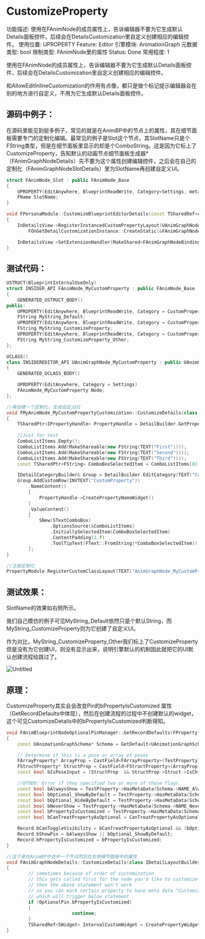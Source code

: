 # CustomizeProperty

功能描述: 使用在FAnimNode的成员属性上，告诉编辑器不要为它生成默认Details面板控件，后续会在DetailsCustomization里自定义创建相应的编辑控件。
使用位置: UPROPERTY
Feature: Editor
引擎模块: AnimationGraph
元数据类型: bool
限制类型: FAnimNode里的属性
Status: Done
常用程度: 1

使用在FAnimNode的成员属性上，告诉编辑器不要为它生成默认Details面板控件，后续会在DetailsCustomization里自定义创建相应的编辑控件。

和AllowEditInlineCustomization的作用有点像，都只是做个标记提示编辑器会在别的地方进行自定义，不用为它生成默认Details面板控件。

## 源码中例子：

在源码里能见到挺多例子，常见的就是在AnimBP中的节点上的属性，其在细节面板需要专门的定制化编辑。最常见的例子是Slot这个节点，其SlotName只是个FString类型，但是在细节面板里显示的却是个ComboString。这是因为它标上了CustomizeProperty，告知默认的动画节点细节面板生成器*（FAnimGraphNodeDetails）先不要为这个属性创建编辑控件，之后会在自己的定制化（FAnimGraphNodeSlotDetails）里为SlotName再创建自定义UI。

```cpp
struct FAnimNode_Slot : public FAnimNode_Base
{
	UPROPERTY(EditAnywhere, BlueprintReadWrite, Category=Settings, meta=(CustomizeProperty))
	FName SlotName;
}

void FPersonaModule::CustomizeBlueprintEditorDetails(const TSharedRef<class IDetailsView>& InDetailsView, FOnInvokeTab InOnInvokeTab)
{
	InDetailsView->RegisterInstancedCustomPropertyLayout(UAnimGraphNode_Slot::StaticClass(),
		FOnGetDetailCustomizationInstance::CreateStatic(&FAnimGraphNodeSlotDetails::MakeInstance, InOnInvokeTab));

	InDetailsView->SetExtensionHandler(MakeShared<FAnimGraphNodeBindingExtension>());
}

```

## 测试代码：

```cpp
USTRUCT(BlueprintInternalUseOnly)
struct INSIDER_API FAnimNode_MyCustomProperty : public FAnimNode_Base
{
	GENERATED_USTRUCT_BODY()
public:
	UPROPERTY(EditAnywhere, BlueprintReadWrite, Category = CustomProperty)
	FString MyString_Default;
	UPROPERTY(EditAnywhere, BlueprintReadWrite, Category = CustomProperty, meta = (CustomizeProperty))
	FString MyString_CustomizeProperty;
	UPROPERTY(EditAnywhere, BlueprintReadWrite, Category = CustomProperty, meta = (CustomizeProperty))
	FString MyString_CustomizeProperty_Other;
};

UCLASS()
class INSIDEREDITOR_API UAnimGraphNode_MyCustomProperty : public UAnimGraphNode_Base
{
	GENERATED_UCLASS_BODY()

	UPROPERTY(EditAnywhere, Category = Settings)
	FAnimNode_MyCustomProperty Node;
};

//再创建一个定制化，生成自定义UI
void FMyAnimNode_MyCustomPropertyCustomization::CustomizeDetails(class IDetailLayoutBuilder& DetailBuilder)
{
	TSharedPtr<IPropertyHandle> PropertyHandle = DetailBuilder.GetProperty(TEXT("Node.MyString_CustomProperty"));
	
	//Just for test
	ComboListItems.Empty();
	ComboListItems.Add(MakeShareable(new FString(TEXT("First"))));
	ComboListItems.Add(MakeShareable(new FString(TEXT("Second"))));
	ComboListItems.Add(MakeShareable(new FString(TEXT("Third"))));
	const TSharedPtr<FString> ComboBoxSelectedItem = ComboListItems[0];

	IDetailCategoryBuilder& Group = DetailBuilder.EditCategory(TEXT("CustomProperty"));
	Group.AddCustomRow(INVTEXT("CustomProperty"))
		.NameContent()
		[
			PropertyHandle->CreatePropertyNameWidget()
		]
		.ValueContent()
		[
			SNew(STextComboBox)
				.OptionsSource(&ComboListItems)
				.InitiallySelectedItem(ComboBoxSelectedItem)
				.ContentPadding(2.f)
				.ToolTipText(FText::FromString(*ComboBoxSelectedItem))
		];
}

//注册定制化
PropertyModule.RegisterCustomClassLayout(TEXT("AnimGraphNode_MyCustomProperty"), FOnGetDetailCustomizationInstance::CreateStatic(&FMyAnimNode_MyCustomPropertyCustomization::MakeInstance));

```

## 测试效果：

SlotName的效果如右侧所示。

我们自己模仿的例子可见MyString_Default依然只是个默认String，而MyString_CustomizeProperty则为它创建了自定义UI。

作为对比，MyString_CustomizeProperty_Other我们标上了CustomizeProperty但是没有为它创建UI，则没有显示出来，说明引擎默认的机制因此就把它的UI默认创建流程给跳过了。

![Untitled](CustomizeProperty/Untitled.png)

## 原理：

CustomizeProperty其实会会改变Pin的bPropertyIsCustomized 属性（GetRecordDefaults中体现），然后在创建流程的过程中不创建默认的widget，这个可见CustomizeDetails中的bPropertyIsCustomized判断得知。

```cpp
void FAnimBlueprintNodeOptionalPinManager::GetRecordDefaults(FProperty* TestProperty, FOptionalPinFromProperty& Record) const
{
	const UAnimationGraphSchema* Schema = GetDefault<UAnimationGraphSchema>();

	// Determine if this is a pose or array of poses
	FArrayProperty* ArrayProp = CastField<FArrayProperty>(TestProperty);
	FStructProperty* StructProp = CastField<FStructProperty>(ArrayProp ? ArrayProp->Inner : TestProperty);
	const bool bIsPoseInput = (StructProp  && StructProp->Struct->IsChildOf(FPoseLinkBase::StaticStruct()));

	//@TODO: Error if they specified two or more of these flags
	const bool bAlwaysShow = TestProperty->HasMetaData(Schema->NAME_AlwaysAsPin) || bIsPoseInput;
	const bool bOptional_ShowByDefault = TestProperty->HasMetaData(Schema->NAME_PinShownByDefault);
	const bool bOptional_HideByDefault = TestProperty->HasMetaData(Schema->NAME_PinHiddenByDefault);
	const bool bNeverShow = TestProperty->HasMetaData(Schema->NAME_NeverAsPin);
	const bool bPropertyIsCustomized = TestProperty->HasMetaData(Schema->NAME_CustomizeProperty);
	const bool bCanTreatPropertyAsOptional = CanTreatPropertyAsOptional(TestProperty);

	Record.bCanToggleVisibility = bCanTreatPropertyAsOptional && (bOptional_ShowByDefault || bOptional_HideByDefault);
	Record.bShowPin = bAlwaysShow || bOptional_ShowByDefault;
	Record.bPropertyIsCustomized = bPropertyIsCustomized;
}

//这个是在AnimBP中选中一个节点然后在右侧细节面板中的属性
void FAnimGraphNodeDetails::CustomizeDetails(class IDetailLayoutBuilder& DetailBuilder)
{
		// sometimes because of order of customization
		// this gets called first for the node you'd like to customize
		// then the above statement won't work
		// so you can mark certain property to have meta data "CustomizeProperty"
		// which will trigger below statement
		if (OptionalPin.bPropertyIsCustomized)
		{
						continue;
		}
		TSharedRef<SWidget> InternalCustomWidget = CreatePropertyWidget(TargetProperty, TargetPropertyHandle.ToSharedRef(), AnimGraphNode->GetClass());
}
```